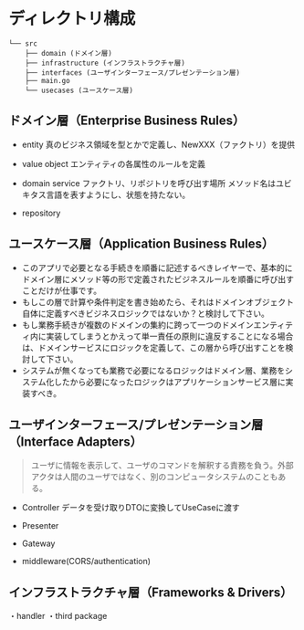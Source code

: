 # ディレクトリ構成

```
└── src
    ├── domain (ドメイン層)
    ├── infrastructure (インフラストラクチャ層)
    ├── interfaces (ユーザインターフェース/プレゼンテーション層)
    ├── main.go
    └── usecases (ユースケース層)
```

## ドメイン層（Enterprise Business Rules）
- entity
真のビジネス領域を型とかで定義し、NewXXX（ファクトリ）を提供

- value object
エンティティの各属性のルールを定義

- domain service
ファクトリ、リポジトリを呼び出す場所
メソッド名はユビキタス言語を表すようにし、状態を持たない。

- repository


## ユースケース層（Application Business Rules）
- このアプリで必要となる手続きを順番に記述するべきレイヤーで、基本的にドメイン層にメソッド等の形で定義されたビジネスルールを順番に呼び出すことだけが仕事です。
- もしこの層で計算や条件判定を書き始めたら、それはドメインオブジェクト自体に定義すべきビジネスロジックではないか？と検討して下さい。
- もし業務手続きが複数のドメインの集約に跨って一つのドメインエンティティ内に実装してしまうとかえって単一責任の原則に違反することになる場合は、ドメインサービスにロジックを定義して、この層から呼び出すことを検討して下さい。
- システムが無くなっても業務で必要になるロジックはドメイン層、業務をシステム化したから必要になったロジックはアプリケーションサービス層に実装すべき。

## ユーザインターフェース/プレゼンテーション層（Interface Adapters）
>ユーザに情報を表示して、ユーザのコマンドを解釈する責務を負う。外部アクタは人間のユーザではなく、別のコンピュータシステムのこともある。

- Controller
データを受け取りDTOに変換してUseCaseに渡す

- Presenter

- Gateway

- middleware(CORS/authentication)

## インフラストラクチャ層（Frameworks & Drivers）

・handler
・third package
